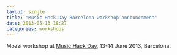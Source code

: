 ```yaml
---
layout: single
title: "Music Hack Day Barcelona workshop announcement"
date: 2013-05-13 18:27
categories: workshops
---
```


Mozzi workshop at [Music Hack Day](https://bcn.musichackday.org/2013/index.php?page=Main+page), 13-14 June 2013, Barcelona.
